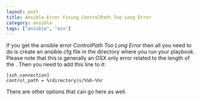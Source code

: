 ```yaml
---
layout: post
title: Ansible Error Fixing ControlPath Too Long Error
category: ansible
tags: ["ansible", "osx"]
---
```

If you get the ansible error *ControlPath Too Long Error* then all you need to do is create an ansible.cfg file in the directory where you run your playbook.  Please note that this is generally an OSX only error related to the length of the .  Then you need to add this line to it:

    [ssh_connection]
    control_path = %(directory)s/%%h-%%r
    
There are other options that can go here as well.